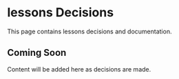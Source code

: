 # lessons Decisions

This page contains lessons decisions and documentation.

## Coming Soon

Content will be added here as decisions are made.

